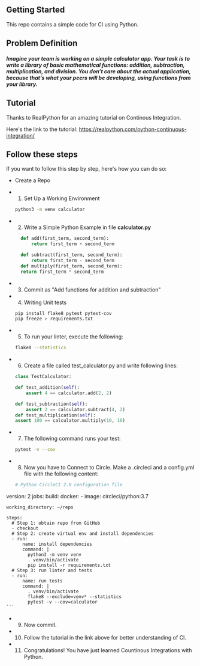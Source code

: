 ## Getting Started

This repo contains a simple code for CI using Python. 
## Problem Definition
##### Imagine your team is working on a simple calculator app. Your task is to write a library of basic mathematical functions: addition, subtraction, multiplication, and division. You don’t care about the actual application, because that’s what your peers will be developing, using functions from your library.


## Tutorial

Thanks to RealPython for an amazing tutorial on Continous Integration. 

Here's the link to the tutorial: <a>https://realpython.com/python-continuous-integration/</a> 
## Follow these steps

If you want to follow this step by step, here's how you can do so:
*  Create a Repo
* 1. Set Up a Working Environment
 
  ```sh
  python3 -m venv calculator
  ```
* 2. Write a Simple Python Example in file <b> calculator.py</b>

  ```python
    def add(first_term, second_term):
        return first_term + second_term

    def subtract(first_term, second_term):
        return first_term - second_term
    def multiply(first_term, second_term):
    return first_term * second_term
  ```
* 3. Commit as "Add functions for addition and subtraction"
* 4. Writing Unit tests 
    ```sh
    pip install flake8 pytest pytest-cov
    pip freeze > requirements.txt
    ```
* 5. To run your linter, execute the following:
    ```sh
    flake8 --statistics
    ```
* 6. Create a file called test_calculator.py and write following lines:
    ```python
    class TestCalculator:

    def test_addition(self):
        assert 4 == calculator.add(2, 2)

    def test_subtraction(self):
        assert 2 == calculator.subtract(4, 2)
    def test_multiplication(self):
    assert 100 == calculator.multiply(10, 10)
    ```
* 7. The following command runs your test:
    ```sh
    pytest -v --cov
    ```
* 8. Now you have to Connect to Circle. Make a .circleci and a config.yml file with the following content:
    ```yml
    # Python CircleCI 2.0 configuration file
version: 2
jobs:
  build:
    docker:
      - image: circleci/python:3.7

    working_directory: ~/repo

    steps:
      # Step 1: obtain repo from GitHub
      - checkout
      # Step 2: create virtual env and install dependencies
      - run:
          name: install dependencies
          command: |
            python3 -m venv venv
            . venv/bin/activate
            pip install -r requirements.txt
      # Step 3: run linter and tests
      - run:
          name: run tests
          command: |
            . venv/bin/activate
            flake8 --exclude=venv* --statistics
            pytest -v --cov=calculator
    ```
* 9. Now commit.
* 10. Follow the tutorial in the link above for better understanding of CI.
* 11. Congratulations! You have just learned Countinous Integrations with Python.


